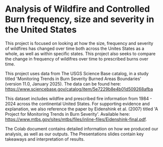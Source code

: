 # Analysis of Wildfire and Controlled Burn frequency, size and severity in the United States 

This project is focused on looking at how the size, frequency and severity of wildfires has changed over time both across the Unites States as a whole, as well as within specific states. This project also seeks to compare the change in frequency of wildifres over time to prescribed burns over time. 

This project uses data from The USGS Science Base catalog, in a study titled 'Monitoring Trends in Burn Severity Burned Areas Boundaries' (version 11.0, January 2025). The data can be found here: https://www.sciencebase.gov/catalog/item/5e7229b8e4b01d509268afba

This dataset includes wildfire and prescribed fire information from 1984 - 2024 across the continental United States. For supporting evidence and explanation, we also reference the paper by Eidenshink et al. (2007) titled 'A Project for Monitoring Trends in Burn Severity'. Available here: https://www.mtbs.gov/sites/mtbs/files/inline-files/Eidenshink-final.pdf. 

The Colab document contains detailed information on how we produced our analysis, as well as our outputs. The Presentations slides contain key takeaways and interpretation of results. 
